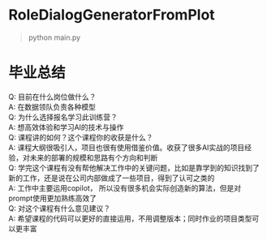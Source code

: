 # RoleDialogGeneratorFromPlot
> python main.py


# 毕业总结

Q: 目前在什么岗位做什么？  
A: 在数据领队负责各种模型  
Q: 为什么选择报名学习此训练营？  
A: 想高效体验和学习AI的技术与操作  
Q: 课程讲的如何？这个课程你的收获是什么？  
A: 课程大纲很吸引人，项目也很有使用借鉴价值。收获了很多AI实战的项目经验，对未来的部署的规模和思路有个方向和判断  
Q: 学完这个课程有没有帮他解决工作中的关键问题，比如是靠学到的知识找到了新的工作，还是说在公司内部做成了一些项目，得到了认可之类的  
A: 工作中主要运用copilot， 所以没有很多机会实际创造新的算法，但是对prompt使用更加熟练高效了  
Q: 对这个课程有什么意见建议？  
A: 希望课程的代码可以更好的直接运用，不用调整版本；同时作业的项目类型可以更丰富  
